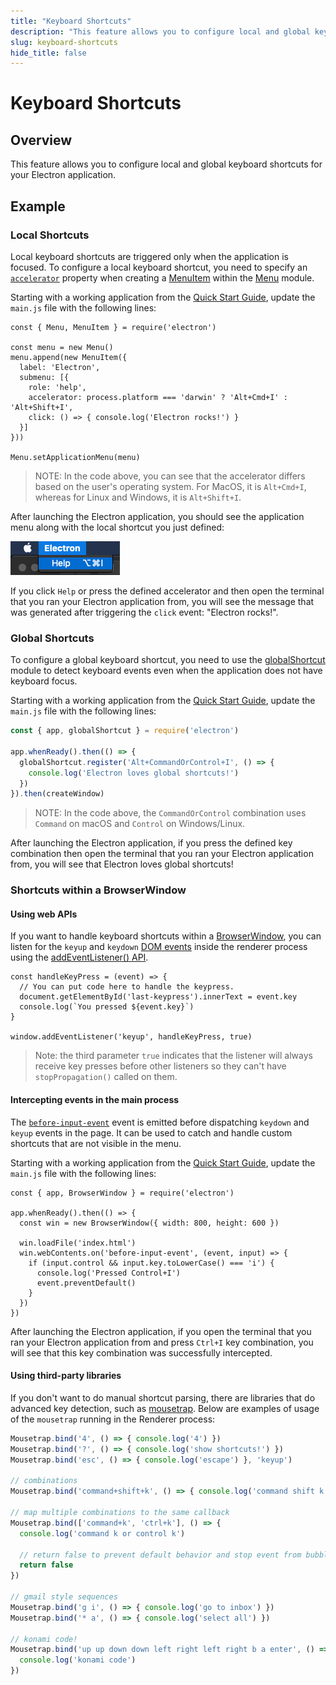 ```yaml
---
title: "Keyboard Shortcuts"
description: "This feature allows you to configure local and global keyboard shortcuts for your Electron application."
slug: keyboard-shortcuts
hide_title: false
---
```


# Keyboard Shortcuts

## Overview

This feature allows you to configure local and global keyboard shortcuts
for your Electron application.

## Example

### Local Shortcuts

Local keyboard shortcuts are triggered only when the application is focused.
To configure a local keyboard shortcut, you need to specify an [`accelerator`][]
property when creating a [MenuItem][] within the [Menu][] module.

Starting with a working application from the
[Quick Start Guide](latest/tutorial/quick-start.md), update the `main.js` file with the
following lines:

```fiddle docs/latest/fiddles/features/keyboard-shortcuts/local
const { Menu, MenuItem } = require('electron')

const menu = new Menu()
menu.append(new MenuItem({
  label: 'Electron',
  submenu: [{
    role: 'help',
    accelerator: process.platform === 'darwin' ? 'Alt+Cmd+I' : 'Alt+Shift+I',
    click: () => { console.log('Electron rocks!') }
  }]
}))

Menu.setApplicationMenu(menu)
```

> NOTE: In the code above, you can see that the accelerator differs based on the
user's operating system. For MacOS, it is `Alt+Cmd+I`, whereas for Linux and
Windows, it is `Alt+Shift+I`.

After launching the Electron application, you should see the application menu
along with the local shortcut you just defined:

![Menu with a local shortcut](../images/local-shortcut.png)

If you click `Help` or press the defined accelerator and then open the terminal
that you ran your Electron application from, you will see the message that was
generated after triggering the `click` event: "Electron rocks!".

### Global Shortcuts

To configure a global keyboard shortcut, you need to use the [globalShortcut][]
module to detect keyboard events even when the application does not have
keyboard focus.

Starting with a working application from the
[Quick Start Guide](latest/tutorial/quick-start.md), update the `main.js` file with the
following lines:

```javascript fiddle='docs/fiddles/features/keyboard-shortcuts/global' @ts-type={createWindow:()=>void}
const { app, globalShortcut } = require('electron')

app.whenReady().then(() => {
  globalShortcut.register('Alt+CommandOrControl+I', () => {
    console.log('Electron loves global shortcuts!')
  })
}).then(createWindow)
```

> NOTE: In the code above, the `CommandOrControl` combination uses `Command`
on macOS and `Control` on Windows/Linux.

After launching the Electron application, if you press the defined key
combination then open the terminal that you ran your Electron application from,
you will see that Electron loves global shortcuts!

### Shortcuts within a BrowserWindow

#### Using web APIs

If you want to handle keyboard shortcuts within a [BrowserWindow][], you can
listen for the `keyup` and `keydown` [DOM events][dom-events] inside the
renderer process using the [addEventListener() API][addEventListener-api].

```fiddle docs/latest/fiddles/features/keyboard-shortcuts/web-apis|focus=renderer.js
const handleKeyPress = (event) => {
  // You can put code here to handle the keypress.
  document.getElementById('last-keypress').innerText = event.key
  console.log(`You pressed ${event.key}`)
}

window.addEventListener('keyup', handleKeyPress, true)
```

> Note:  the third parameter `true` indicates that the listener will always receive
key presses before other listeners so they can't have `stopPropagation()`
called on them.

#### Intercepting events in the main process

The [`before-input-event`](latest/api/web-contents.md#event-before-input-event) event
is emitted before dispatching `keydown` and `keyup` events in the page. It can
be used to catch and handle custom shortcuts that are not visible in the menu.

Starting with a working application from the
[Quick Start Guide](latest/tutorial/quick-start.md), update the `main.js` file with the
following lines:

```fiddle docs/latest/fiddles/features/keyboard-shortcuts/interception-from-main
const { app, BrowserWindow } = require('electron')

app.whenReady().then(() => {
  const win = new BrowserWindow({ width: 800, height: 600 })

  win.loadFile('index.html')
  win.webContents.on('before-input-event', (event, input) => {
    if (input.control && input.key.toLowerCase() === 'i') {
      console.log('Pressed Control+I')
      event.preventDefault()
    }
  })
})
```

After launching the Electron application, if you open the terminal that you ran
your Electron application from and press `Ctrl+I` key combination, you will
see that this key combination was successfully intercepted.

#### Using third-party libraries

If you don't want to do manual shortcut parsing, there are libraries that do
advanced key detection, such as [mousetrap][]. Below are examples of usage of the
`mousetrap` running in the Renderer process:

```js @ts-nocheck
Mousetrap.bind('4', () => { console.log('4') })
Mousetrap.bind('?', () => { console.log('show shortcuts!') })
Mousetrap.bind('esc', () => { console.log('escape') }, 'keyup')

// combinations
Mousetrap.bind('command+shift+k', () => { console.log('command shift k') })

// map multiple combinations to the same callback
Mousetrap.bind(['command+k', 'ctrl+k'], () => {
  console.log('command k or control k')

  // return false to prevent default behavior and stop event from bubbling
  return false
})

// gmail style sequences
Mousetrap.bind('g i', () => { console.log('go to inbox') })
Mousetrap.bind('* a', () => { console.log('select all') })

// konami code!
Mousetrap.bind('up up down down left right left right b a enter', () => {
  console.log('konami code')
})
```

[Menu]: latest/api/menu.md
[MenuItem]: latest/api/menu-item.md
[globalShortcut]: latest/api/global-shortcut.md
[`accelerator`]: latest/api/accelerator.md
[BrowserWindow]: latest/api/browser-window.md
[mousetrap]: https://github.com/ccampbell/mousetrap
[dom-events]: https://developer.mozilla.org/en-US/docs/Web/Events
[addEventListener-api]: https://developer.mozilla.org/en-US/docs/Web/API/EventTarget/addEventListener

